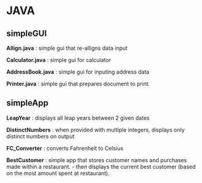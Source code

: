 # JAVA




simpleGUI
---------

**Allign.java** : simple gui that re-alligns data input


**Calculator.java** : simple gui for calculator


**AddressBook.java** : simple gui for inputing address data


**Printer.java** :  simple gui that prepares document to print



simpleApp
--------
**LeapYear** : displays all leap years between 2 given dates


**DistinctNumbers** : when provided with multiple integers, displays only distinct numbers on output


**FC_Converter** : converts Fahrenheit to Celsius


**BestCustomer** : simple app that stores customer names and purchases made within a restaurant.
                  -  then displays the current best customer (based on the most amount spent at restaurant).

